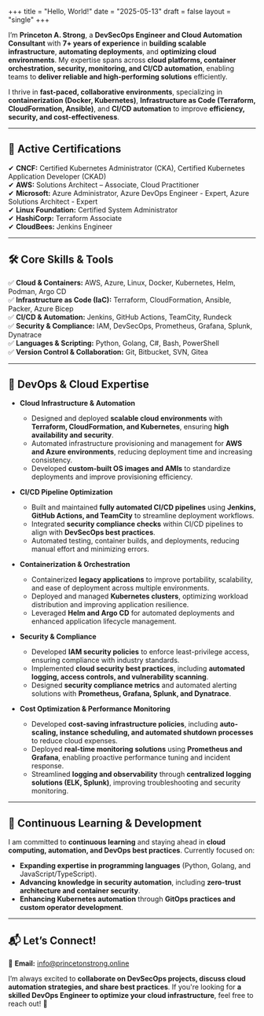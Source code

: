 +++
title = "Hello, World!"
date = "2025-05-13"
draft = false
layout = "single"
+++

I’m **Princeton A. Strong**, a **DevSecOps Engineer and Cloud Automation Consultant** with **7+ years of experience** in **building scalable infrastructure**, **automating deployments**, and **optimizing cloud environments**. My expertise spans across **cloud platforms, container orchestration, security, monitoring, and CI/CD automation**, enabling teams to **deliver reliable and high-performing solutions** efficiently.  

I thrive in **fast-paced, collaborative environments**, specializing in **containerization (Docker, Kubernetes)**, **Infrastructure as Code (Terraform, CloudFormation, Ansible)**, and **CI/CD automation** to improve **efficiency, security, and cost-effectiveness**.

---

## 📜 Active Certifications  

✔ **CNCF:** Certified Kubernetes Administrator (CKA), Certified Kubernetes Application Developer (CKAD)  
✔ **AWS:** Solutions Architect – Associate, Cloud Practitioner  
✔ **Microsoft:** Azure Administrator, Azure DevOps Engineer - Expert, Azure Solutions Architect - Expert   
✔ **Linux Foundation:** Certified System Administrator  
✔ **HashiCorp:** Terraform Associate  
✔ **CloudBees:** Jenkins Engineer  

---

## 🛠 Core Skills & Tools  

✅ **Cloud & Containers:** AWS, Azure, Linux, Docker, Kubernetes, Helm, Podman, Argo CD  
✅ **Infrastructure as Code (IaC):** Terraform, CloudFormation, Ansible, Packer, Azure Bicep  
✅ **CI/CD & Automation:** Jenkins, GitHub Actions, TeamCity, Rundeck  
✅ **Security & Compliance:** IAM, DevSecOps, Prometheus, Grafana, Splunk, Dynatrace  
✅ **Languages & Scripting:** Python, Golang, C#, Bash, PowerShell  
✅ **Version Control & Collaboration:** Git, Bitbucket, SVN, Gitea  

---

## 🚀 DevOps & Cloud Expertise  

- **Cloud Infrastructure & Automation**  
  - Designed and deployed **scalable cloud environments** with **Terraform, CloudFormation, and Kubernetes**, ensuring **high availability and security**.  
  - Automated infrastructure provisioning and management for **AWS and Azure environments**, reducing deployment time and increasing consistency.  
  - Developed **custom-built OS images and AMIs** to standardize deployments and improve provisioning efficiency.  

- **CI/CD Pipeline Optimization**  
  - Built and maintained **fully automated CI/CD pipelines** using **Jenkins, GitHub Actions, and TeamCity** to streamline deployment workflows.  
  - Integrated **security compliance checks** within CI/CD pipelines to align with **DevSecOps best practices**.  
  - Automated testing, container builds, and deployments, reducing manual effort and minimizing errors.  

- **Containerization & Orchestration**  
  - Containerized **legacy applications** to improve portability, scalability, and ease of deployment across multiple environments.  
  - Deployed and managed **Kubernetes clusters**, optimizing workload distribution and improving application resilience.  
  - Leveraged **Helm and Argo CD** for automated deployments and enhanced application lifecycle management.  

- **Security & Compliance**  
  - Developed **IAM security policies** to enforce least-privilege access, ensuring compliance with industry standards.  
  - Implemented **cloud security best practices**, including **automated logging, access controls, and vulnerability scanning**.  
  - Designed **security compliance metrics** and automated alerting solutions with **Prometheus, Grafana, Splunk, and Dynatrace**.  

- **Cost Optimization & Performance Monitoring**  
  - Developed **cost-saving infrastructure policies**, including **auto-scaling, instance scheduling, and automated shutdown processes** to reduce cloud expenses.  
  - Deployed **real-time monitoring solutions** using **Prometheus and Grafana**, enabling proactive performance tuning and incident response.  
  - Streamlined **logging and observability** through **centralized logging solutions (ELK, Splunk)**, improving troubleshooting and security monitoring.  

---

## 📖 Continuous Learning & Development  

I am committed to **continuous learning** and staying ahead in **cloud computing, automation, and DevOps best practices**. Currently focused on:  

- **Expanding expertise in programming languages** (Python, Golang, and JavaScript/TypeScript).  
- **Advancing knowledge in security automation**, including **zero-trust architecture and container security**.  
- **Enhancing Kubernetes automation** through **GitOps practices and custom operator development**.  

---

## 📬 Let’s Connect!  

📧 **Email:** [info@princetonstrong.online](mailto:info@princetonstrong.online)  

I’m always excited to **collaborate on DevSecOps projects, discuss cloud automation strategies, and share best practices**. If you're looking for **a skilled DevOps Engineer to optimize your cloud infrastructure**, feel free to reach out! 🚀  
